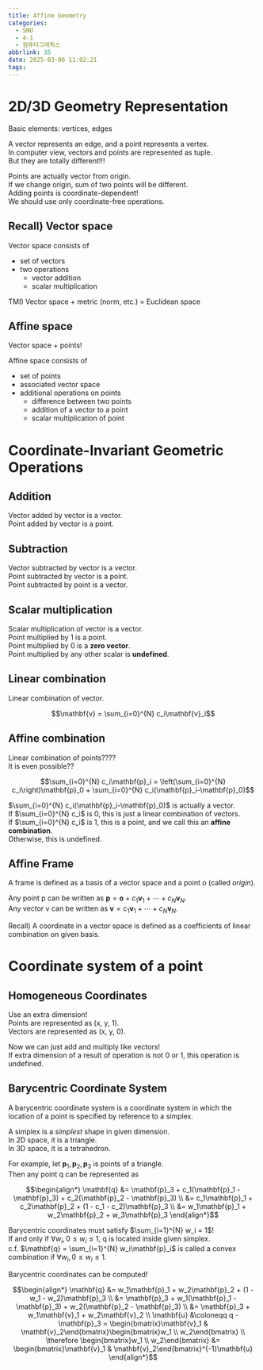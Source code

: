 ```yaml
---
title: Affine Geometry
categories:
  - SNU
  - 4-1
  - 컴퓨터그래픽스
abbrlink: 35
date: 2025-03-06 11:02:21
tags:
---
```


# 2D/3D Geometry Representation

Basic elements: vertices, edges

A vector represents an edge, and a point represents a vertex.  
In computer view, vectors and points are represented as tuple.  
But they are totally different!!!

Points are actually vector from origin.  
If we change origin, sum of two points will be different.  
Adding points is coordinate-dependent!  
We should use only coordinate-free operations.

## Recall) Vector space

Vector space consists of

- set of vectors
- two operations
  - vector addition
  - scalar multiplication

TMI) Vector space + metric (norm, etc.) = Euclidean space

## Affine space

Vector space + points!

Affine space consists of

- set of points
- associated vector space
- additional operations on points
  - difference between two points
  - addition of a vector to a point
  - scalar multiplication of point

# Coordinate-Invariant Geometric Operations

## Addition

Vector added by vector is a vector.  
Point added by vector is a point.

## Subtraction

Vector subtracted by vector is a vector.  
Point subtracted by vector is a point.  
Point subtracted by point is a vector.

## Scalar multiplication

Scalar multiplication of vector is a vector.  
Point multiplied by 1 is a point.  
Point multiplied by 0 is a **zero vector**.  
Point multiplied by any other scalar is **undefined**.

## Linear combination

Linear combination of vector.

$$\mathbf{v} = \sum_{i=0}^{N} c_i\mathbf{v}_i$$

## Affine combination

Linear combination of points????  
It is even possible??

$$\sum_{i=0}^{N} c_i\mathbf{p}_i = \left(\sum_{i=0}^{N} c_i\right)\mathbf{p}_0 + \sum_{i=0}^{N} c_i(\mathbf{p}_i-\mathbf{p}_0)$$

$\sum_{i=0}^{N} c_i(\mathbf{p}_i-\mathbf{p}_0)$ is actually a vector.  
If $\sum_{i=0}^{N} c_i$ is 0, this is just a linear combination of vectors.  
If $\sum_{i=0}^{N} c_i$ is 1, this is a point, and we call this an **affine combination**.  
Otherwise, this is undefined.

## Affine Frame

A frame is defined as a basis of a vector space and a point o (called *origin*).

Any point p can be written as $\mathbf{p} = \mathbf{o} + c_1\mathbf{v}_1 + \cdots + c_N\mathbf{v}_N$.  
Any vector v can be written as $\mathbf{v} = c_1\mathbf{v}_1 + \cdots + c_N\mathbf{v}_N$.

Recall) A coordinate in a vector space is defined as a coefficients of linear combination on given basis.

# Coordinate system of a point

## Homogeneous Coordinates

Use an extra dimension!  
Points are represented as (x, y, 1).  
Vectors are represented as (x, y, 0).

Now we can just add and multiply like vectors!  
If extra dimension of a result of operation is not 0 or 1, this operation is undefined.

## Barycentric Coordinate System

A barycentric coordinate system is a coordinate system in which the location of a point is specified by reference to a simplex.

A simplex is a *simplest* shape in given dimension.  
In 2D space, it is a triangle.  
In 3D space, it is a tetrahedron.

For example, let $\mathbf{p}_1, \mathbf{p}_2, \mathbf{p}_3$ is points of a triangle.  
Then any point q can be represented as

$$\begin{align*}
\mathbf{q} &= \mathbf{p}_3 + c_1(\mathbf{p}_1 - \mathbf{p}_3) + c_2(\mathbf{p}_2 - \mathbf{p}_3) \\
&= c_1\mathbf{p}_1 + c_2\mathbf{p}_2 + (1 - c_1 - c_2)\mathbf{p}_3 \\
&= w_1\mathbf{p}_1 + w_2\mathbf{p}_2 + w_3\mathbf{p}_3
\end{align*}$$

Barycentric coordinates must satisfy $\sum_{i=1}^{N} w_i = 1$!  
If and only if $\forall w_i, 0 \leq w_i \leq 1$, q is located inside given simplex.  
c.f. $\mathbf{q} = \sum_{i=1}^{N} w_i\mathbf{p}_i$ is called a convex combination if $\forall w_i, 0 \leq w_i \leq 1$.

Barycentric coordinates can be computed!

$$\begin{align*}
\mathbf{q} &= w_1\mathbf{p}_1 + w_2\mathbf{p}_2 + (1 - w_1 - w_2)\mathbf{p}_3 \\
&= \mathbf{p}_3 + w_1(\mathbf{p}_1 - \mathbf{p}_3) + w_2(\mathbf{p}_2 - \mathbf{p}_3) \\
&= \mathbf{p}_3 + w_1\mathbf{v}_1 + w_2\mathbf{v}_2 \\
\mathbf{u} &\coloneqq q - \mathbf{p}_3 = \begin{bmatrix}\mathbf{v}_1 & \mathbf{v}_2\end{bmatrix}\begin{bmatrix}w_1 \\ w_2\end{bmatrix} \\
\therefore \begin{bmatrix}w_1 \\ w_2\end{bmatrix} &= \begin{bmatrix}\mathbf{v}_1 & \mathbf{v}_2\end{bmatrix}^{-1}\mathbf{u}
\end{align*}$$
